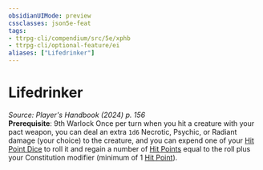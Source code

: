 ```yaml
---
obsidianUIMode: preview
cssclasses: json5e-feat
tags:
- ttrpg-cli/compendium/src/5e/xphb
- ttrpg-cli/optional-feature/ei
aliases: ["Lifedrinker"]
---
```

# Lifedrinker
*Source: Player's Handbook (2024) p. 156*  
**Prerequisite**: 9th Warlock
Once per turn when you hit a creature with your pact weapon, you can deal an extra `1d6` Necrotic, Psychic, or Radiant damage (your choice) to the creature, and you can expend one of your [Hit Point Dice](2-Mechanics/CLI/rules/variant-rules/hit-point-dice-xphb.md) to roll it and regain a number of [Hit Points](2-Mechanics/CLI/rules/variant-rules/hit-points-xphb.md) equal to the roll plus your Constitution modifier (minimum of 1 [Hit Point](2-Mechanics/CLI/rules/variant-rules/hit-points-xphb.md)).